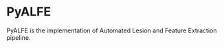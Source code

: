 # PyALFE

PyALFE is the implementation of Automated Lesion and Feature Extraction pipeline.

```{tableofcontents}
```
